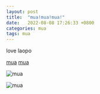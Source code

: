 ```yaml
---
layout: post
title:  "mua!mua!mua!"
date:   2022-08-08 17:26:33 +0800
categories: mua
tags: mua
---
```

love laopo

[mua][mua-2] [mua][mua-1]

![mua](https://www.jlwranglerforums.com/forum/attachments/1616894435685-gif.439926/)

![mua](http://www.weimeicun.com/uploads/allimg/190528/1010-1Z52R05559591.jpg)

[mua-1]: https://www.jlwranglerforums.com/forum/attachments/1616894435685-gif.439926/
[mua-2]:   http://www.weimeicun.com/uploads/allimg/190528/1010-1Z52R05559591.jpg
